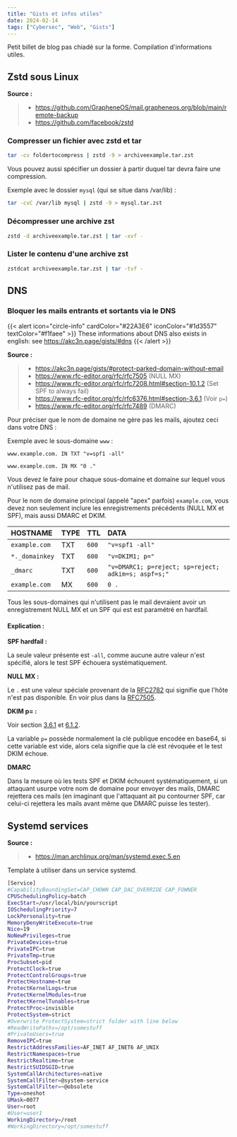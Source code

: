 ```yaml
---
title: "Gists et infos utiles"
date: 2024-02-14
tags: ["Cybersec", "Web", "Gists"]
---
```


Petit billet de blog pas chiadé sur la forme. Compilation d'informations utiles.

## Zstd sous Linux

**Source :**

> - https://github.com/GrapheneOS/mail.grapheneos.org/blob/main/remote-backup
> - https://github.com/facebook/zstd


### Compresser un fichier avec zstd et tar

```bash
tar -cv foldertocompress | zstd -9 > archiveexample.tar.zst
```

Vous pouvez aussi spécifier un dossier à partir duquel tar devra faire une compression.

Exemple avec le dossier `mysql` (qui se situe dans /var/lib) :

```bash
tar -cvC /var/lib mysql | zstd -9 > mysql.tar.zst
```

### Décompresser une archive zst

```bash
zstd -d archiveexample.tar.zst | tar -xvf -
```

### Lister le contenu d'une archive zst

```bash
zstdcat archiveexample.tar.zst | tar -tvf -
```

## DNS

### Bloquer les mails entrants et sortants via le DNS

{{< alert icon="circle-info" cardColor="#22A3E6" iconColor="#1d3557" textColor="#f1faee" >}}
These informations about DNS also exists in english: see <https://akc3n.page/gists/#dns>
{{< /alert >}}

**Source :**

> - https://akc3n.page/gists/#protect-parked-domain-without-email
> - https://www.rfc-editor.org/rfc/rfc7505 (NULL MX)
> - https://www.rfc-editor.org/rfc/rfc7208.html#section-10.1.2 (Set SPF to always fail)
> - https://www.rfc-editor.org/rfc/rfc6376.html#section-3.6.1 (Voir `p=`)
> - https://www.rfc-editor.org/rfc/rfc7489 (DMARC)


Pour préciser que le nom de domaine ne gère pas les mails, ajoutez ceci dans votre DNS :

Exemple avec le sous-domaine `www` :

```
www.example.com. IN TXT "v=spf1 -all"
```

```
www.example.com. IN MX "0 ."
```

Vous devez le faire pour chaque sous-domaine et domaine sur lequel vous n'utilisez pas de mail.

Pour le nom de domaine principal (appelé "apex" parfois) `example.com`, vous devez non seulement inclure les enregistrements précédents (NULL MX et SPF), mais aussi DMARC et DKIM. 

| HOSTNAME | TYPE | TTL | DATA |
| :--- | :--- | :--- | :--- |
| `example.com`| TXT | `600` | `"v=spf1 -all"` |
| `*._domainkey` | TXT | `600` | `"v=DKIM1; p="` |
| `_dmarc` | TXT | `600` | `"v=DMARC1; p=reject; sp=reject; adkim=s; aspf=s;"` |
| `example.com` | MX | `600` | `0 .` |

Tous les sous-domaines qui n'utilisent pas le mail devraient avoir un enregistrement NULL MX et un SPF qui est est paramétré en hardfail.

#### Explication :

**SPF hardfail :**

La seule valeur présente est `-all`, comme aucune autre valeur n'est spécifié, alors le test SPF échouera systématiquement.

**NULL MX :**

Le `.` est une valeur spéciale provenant de la [RFC2782](https://www.rfc-editor.org/rfc/rfc2782) qui signifie que l'hôte n'est pas disponible.
En voir plus dans la [RFC7505](https://www.rfc-editor.org/rfc/rfc7505).

**DKIM p= :**

Voir section [3.6.1](https://www.rfc-editor.org/rfc/rfc6376.html#section-3.6.1) et [6.1.2](https://www.rfc-editor.org/rfc/rfc6376.html#section-6.1.2).

La variable `p=` possède normalement la clé publique encodée en base64, si cette variable est vide, alors cela signifie que la clé est révoquée et le test DKIM échoue.

**DMARC**

Dans la mesure où les tests SPF et DKIM échouent systématiquement, si un attaquant usurpe votre nom de domaine pour envoyer des mails, DMARC rejettera ces mails (en imaginant que l'attaquant ait pu contourner SPF, car celui-ci rejettera les mails avant même que DMARC puisse les tester).

## Systemd services

**Source :**

> - https://man.archlinux.org/man/systemd.exec.5.en

Template à utiliser dans un service systemd.

```bash
[Service]
#CapabilityBoundingSet=CAP_CHOWN CAP_DAC_OVERRIDE CAP_FOWNER
CPUSchedulingPolicy=batch
ExecStart=/usr/local/bin/yourscript
IOSchedulingPriority=7
LockPersonality=true
MemoryDenyWriteExecute=true
Nice=19
NoNewPrivileges=true
PrivateDevices=true
PrivateIPC=true
PrivateTmp=true
ProcSubset=pid
ProtectClock=true
ProtectControlGroups=true
ProtectHostname=true
ProtectKernelLogs=true
ProtectKernelModules=true
ProtectKernelTunables=true
ProtectProc=invisible
ProtectSystem=strict
#Overwrite ProtectSystem=strict folder with line below
#ReadWritePaths=/opt/somestuff
#PrivateUsers=true
RemoveIPC=true
RestrictAddressFamilies=AF_INET AF_INET6 AF_UNIX
RestrictNamespaces=true
RestrictRealtime=true
RestrictSUIDSGID=true
SystemCallArchitectures=native
SystemCallFilter=@system-service
SystemCallFilter=~@obsolete
Type=oneshot
UMask=0077
User=root
#User=user1
WorkingDirectory=/root
#WorkingDirectory=/opt/somestuff
```

